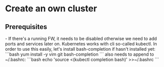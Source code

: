 <h1>Create an own cluster</h1>
<h2>Prerequisites</h2>
 - If there's a running FW, it needs to be disabled otherwise we need to add ports and services later on.
 Kubernetes works with cli so-called kubectl. In order to use this easily, let's install bash-completion if hasn't installed yet:
 ```bash
 yum install -y vim git bash-completion
 ```
 also needs to append to ~/.bashrc:
 ```bash
 echo 'source <(kubectl completion bash)' >>~/.bashrc
 ```

